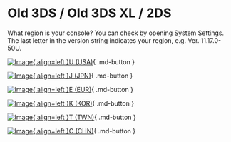 # Old 3DS / Old 3DS XL / 2DS

What region is your console? You can check by opening System Settings. The last letter in the version string indicates your region, e.g. Ver. 11.17.0-50U.

[![Image](/images/seventeen/usa.png){ align=left }U (USA)](/seventeen/hardware){ .md-button } 

[![Image](/images/seventeen/jpn.png){ align=left }J (JPN)](/seventeen/hardware){ .md-button } 

[![Image](/images/seventeen/eur.jpg){ align=left }E (EUR)](/seventeen/hardware){ .md-button }

[![Image](/images/seventeen/kor.png){ align=left }K (KOR)](/seventeen/seedminer){ .md-button } 

[![Image](/images/seventeen/twhk.png){ align=left }T (TWN)](/seventeen/seedminertwn){ .md-button } 

[![Image](/images/seventeen/chn.png){ align=left }C (CHN)](/seventeen/failure-chn){ .md-button } 
